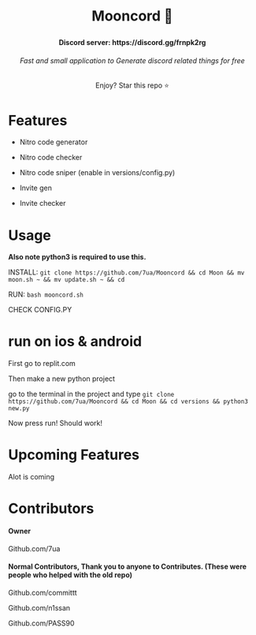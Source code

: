 # <p align=center>Mooncord 🌙</p>
  <h4 align=center> Discord server: https://discord.gg/frnpk2rg</h4>

<h6 align=center> Fast and small application to Generate discord related things for free</h6>



<p align=center>Enjoy? Star this repo ⭐</p>






# Features
- Nitro code generator


- Nitro code checker

- Nitro code sniper (enable in versions/config.py)


- Invite gen


- Invite checker




# Usage


**Also note python3 is required to use this.**

INSTALL: ```git clone https://github.com/7ua/Mooncord && cd Moon && mv moon.sh ~ && mv update.sh ~ && cd ```







RUN:  ```bash mooncord.sh```


CHECK CONFIG.PY





# run on ios & android



First go to replit.com


Then make a new python project


go to the terminal in the project and type ```git clone https://github.com/7ua/Mooncord && cd Moon && cd versions && python3 new.py```

Now press run! Should work!


# Upcoming Features

Alot is coming

# Contributors

#### Owner 

Github.com/7ua


#### Normal Contributors, Thank you to anyone to Contributes. (These were people who helped with the old repo)



Github.com/committt


Github.com/n1ssan


Github.com/PASS90


